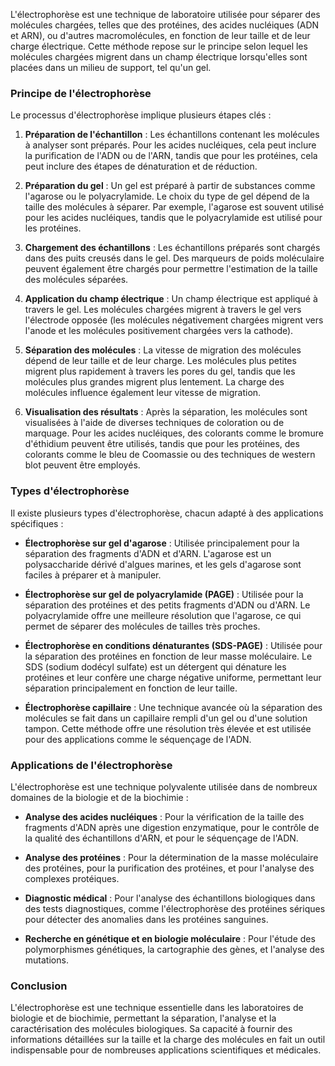 L'électrophorèse est une technique de laboratoire utilisée pour séparer des molécules chargées, telles que des protéines, des acides nucléiques (ADN et ARN), ou d'autres macromolécules, en fonction de leur taille et de leur charge électrique. Cette méthode repose sur le principe selon lequel les molécules chargées migrent dans un champ électrique lorsqu'elles sont placées dans un milieu de support, tel qu'un gel.

### Principe de l'électrophorèse

Le processus d'électrophorèse implique plusieurs étapes clés :

1. **Préparation de l'échantillon** : Les échantillons contenant les molécules à analyser sont préparés. Pour les acides nucléiques, cela peut inclure la purification de l'ADN ou de l'ARN, tandis que pour les protéines, cela peut inclure des étapes de dénaturation et de réduction.

2. **Préparation du gel** : Un gel est préparé à partir de substances comme l'agarose ou le polyacrylamide. Le choix du type de gel dépend de la taille des molécules à séparer. Par exemple, l'agarose est souvent utilisé pour les acides nucléiques, tandis que le polyacrylamide est utilisé pour les protéines.

3. **Chargement des échantillons** : Les échantillons préparés sont chargés dans des puits creusés dans le gel. Des marqueurs de poids moléculaire peuvent également être chargés pour permettre l'estimation de la taille des molécules séparées.

4. **Application du champ électrique** : Un champ électrique est appliqué à travers le gel. Les molécules chargées migrent à travers le gel vers l'électrode opposée (les molécules négativement chargées migrent vers l'anode et les molécules positivement chargées vers la cathode).

5. **Séparation des molécules** : La vitesse de migration des molécules dépend de leur taille et de leur charge. Les molécules plus petites migrent plus rapidement à travers les pores du gel, tandis que les molécules plus grandes migrent plus lentement. La charge des molécules influence également leur vitesse de migration.

6. **Visualisation des résultats** : Après la séparation, les molécules sont visualisées à l'aide de diverses techniques de coloration ou de marquage. Pour les acides nucléiques, des colorants comme le bromure d'éthidium peuvent être utilisés, tandis que pour les protéines, des colorants comme le bleu de Coomassie ou des techniques de western blot peuvent être employés.

### Types d'électrophorèse

Il existe plusieurs types d'électrophorèse, chacun adapté à des applications spécifiques :

- **Électrophorèse sur gel d'agarose** : Utilisée principalement pour la séparation des fragments d'ADN et d'ARN. L'agarose est un polysaccharide dérivé d'algues marines, et les gels d'agarose sont faciles à préparer et à manipuler.

- **Électrophorèse sur gel de polyacrylamide (PAGE)** : Utilisée pour la séparation des protéines et des petits fragments d'ADN ou d'ARN. Le polyacrylamide offre une meilleure résolution que l'agarose, ce qui permet de séparer des molécules de tailles très proches.

- **Électrophorèse en conditions dénaturantes (SDS-PAGE)** : Utilisée pour la séparation des protéines en fonction de leur masse moléculaire. Le SDS (sodium dodécyl sulfate) est un détergent qui dénature les protéines et leur confère une charge négative uniforme, permettant leur séparation principalement en fonction de leur taille.

- **Électrophorèse capillaire** : Une technique avancée où la séparation des molécules se fait dans un capillaire rempli d'un gel ou d'une solution tampon. Cette méthode offre une résolution très élevée et est utilisée pour des applications comme le séquençage de l'ADN.

### Applications de l'électrophorèse

L'électrophorèse est une technique polyvalente utilisée dans de nombreux domaines de la biologie et de la biochimie :

- **Analyse des acides nucléiques** : Pour la vérification de la taille des fragments d'ADN après une digestion enzymatique, pour le contrôle de la qualité des échantillons d'ARN, et pour le séquençage de l'ADN.

- **Analyse des protéines** : Pour la détermination de la masse moléculaire des protéines, pour la purification des protéines, et pour l'analyse des complexes protéiques.

- **Diagnostic médical** : Pour l'analyse des échantillons biologiques dans des tests diagnostiques, comme l'électrophorèse des protéines sériques pour détecter des anomalies dans les protéines sanguines.

- **Recherche en génétique et en biologie moléculaire** : Pour l'étude des polymorphismes génétiques, la cartographie des gènes, et l'analyse des mutations.

### Conclusion

L'électrophorèse est une technique essentielle dans les laboratoires de biologie et de biochimie, permettant la séparation, l'analyse et la caractérisation des molécules biologiques. Sa capacité à fournir des informations détaillées sur la taille et la charge des molécules en fait un outil indispensable pour de nombreuses applications scientifiques et médicales.